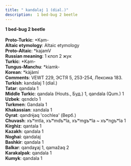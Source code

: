 ```yaml
---
title: " kandalaj 1 (dial.)"
description:  1 bed-bug 2 beetle
---
```

<p data-pagefind-weight="0.5">
<strong> 1 bed-bug 2 beetle</strong><br><br>
<strong>Proto-Turkic</strong>:  *Kạm-<br>
<strong>Altaic etymology</strong>:  Altaic etymology<br>
<strong> Proto-Altaic</strong>:  *kajamV<br>
<strong>Russian meaning</strong>:  1 клоп 2 жук<br>
<strong>Turkic</strong>:  *Kạm-<br>
<strong>Tungus-Manchu</strong>:  *kiamk-<br>
<strong>Korean</strong>:  *kàjàmí<br>
<strong>Comments</strong>:  VEWT 229, ЭСТЯ 5, 253-254, Лексика 183.<br>
<strong>Turkish</strong>:  kandalaj 1 (dial.)<br>
<strong>Tatar</strong>:  qandala 1<br>
<strong>Middle Turkic</strong>:  qandala (Houts., Буд.) 1, qandala (Qum.) 1<br>
<strong>Uzbek</strong>:  qɛndɛlɔ 1<br>
<strong>Turkmen</strong>:  Gandala 1<br>
<strong>Khakassian</strong>:  xandala 1<br>
<strong>Oyrat</strong>:  qandrɨjaq 'cochlea' (Верб.)<br>
<strong>Chuvash</strong>:  xъʷmtla, xъʷmdъʷla, xъʷmgъʷla ~ xъʷngъʷla 1<br>
<strong>Kirghiz</strong>:  qantala 1<br>
<strong>Kazakh</strong>:  qandala 1<br>
<strong>Noghai</strong>:  qandalaj<br>
<strong>Bashkir</strong>:  qandala 1<br>
<strong>Balkar</strong>:  qandaɣaj 1, qamažaq 2<br>
<strong>Karakalpak</strong>:  qandala 1<br>
<strong>Kumyk</strong>:  qandala 1<br>

</p>
